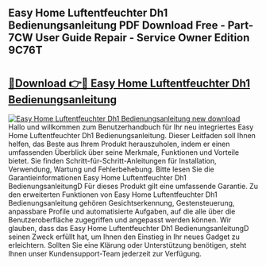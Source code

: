 ## Easy Home Luftentfeuchter Dh1 Bedienungsanleitung PDF Download Free - Part-7CW User Guide Repair - Service Owner Edition 9C76T

# <h2><a href="http://df2i8u.blite.top/?on=Easy+Home+Luftentfeuchter+Dh1+Bedienungsanleitung">🔗Download 👉🔴 Easy Home Luftentfeuchter Dh1 Bedienungsanleitung</a></h2>

[![Easy Home Luftentfeuchter Dh1 Bedienungsanleitung new download](https://i.imgur.com/lujVjoI.png)](http://df2i8u.blite.top/?on=Easy+Home+Luftentfeuchter+Dh1+Bedienungsanleitung)
Hallo und willkommen zum Benutzerhandbuch für Ihr neu integriertes Easy Home Luftentfeuchter Dh1 Bedienungsanleitung. Dieser Leitfaden soll Ihnen helfen, das Beste aus Ihrem Produkt herauszuholen, indem er einen umfassenden Überblick über seine Merkmale, Funktionen und Vorteile bietet. Sie finden Schritt-für-Schritt-Anleitungen für Installation, Verwendung, Wartung und Fehlerbehebung. Bitte lesen Sie die Garantieinformationen Easy Home Luftentfeuchter Dh1 BedienungsanleitungD Für dieses Produkt gilt eine umfassende Garantie. Zu den erweiterten Funktionen von Easy Home Luftentfeuchter Dh1 Bedienungsanleitung gehören Gesichtserkennung, Gestensteuerung, anpassbare Profile und automatisierte Aufgaben, auf die alle über die Benutzeroberfläche zugegriffen und angepasst werden können. Wir glauben, dass das Easy Home Luftentfeuchter Dh1 BedienungsanleitungD seinen Zweck erfüllt hat, um Ihnen den Einstieg in Ihr neues Gadget zu erleichtern. Sollten Sie eine Klärung oder Unterstützung benötigen, steht Ihnen unser Kundensupport-Team jederzeit zur Verfügung.
